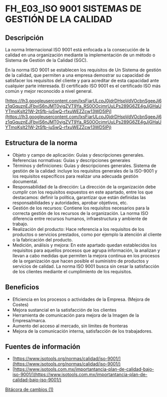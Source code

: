 # FH_E03_ISO 9001 SISTEMAS DE GESTIÓN DE LA CALIDAD

## Descripción

La norma Internacional ISO 9001 está enfocada a la consecución de la calidad en una organización mediante la implementación de un método o Sistema de Gestión de la Calidad (SGC).

En la norma ISO 9001 se establecen los requisitos de Un Sistema de gestión de la calidad, que permiten a una empresa demostrar su capacidad de satisfacer los requisitos del cliente y para acreditar de esta capacidad ante cualquier parte interesada. El certificado ISO 9001 es el certificado ISO más común y mejor reconocido a nivel general.

[https://lh3.googleusercontent.com/lxsFiarULcpJ0jdrDHspVdVOcbnSgeeJj6z1qGquznEJFbviS6nJMT0yigZVT9Ya_RS0OOcjmrUuLPs289G6ZE4gJjGHaUYTmoKsIt21W-2tSfb-juSwQ-rfxuWEZZcw13WD5IPj](https://lh3.googleusercontent.com/lxsFiarULcpJ0jdrDHspVdVOcbnSgeeJj6z1qGquznEJFbviS6nJMT0yigZVT9Ya_RS0OOcjmrUuLPs289G6ZE4gJjGHaUYTmoKsIt21W-2tSfb-juSwQ-rfxuWEZZcw13WD5IPj)

## Estructura de la norma

- Objeto y campo de aplicación: Guías y descripciones generales. Referencias normativas: Guías y descripciones generales
- Términos y definiciones: Guías y descripciones generales. Sistema de gestión de la calidad: incluye los requisitos generales de la ISO-9001 y los requisitos específicos para realizar una adecuada gestión documental.
- Responsabilidad de la dirección: La dirección de la organización debe cumplir con los requisitos expuestos en este apartado, entre los que destacamos: definir la política, garantizar que están definidas las responsabilidades y autoridades, aprobar objetivos, etc.
- Gestión de los recursos: Contiene los requisitos necesarios para la correcta gestión de los recursos de la organización. La norma ISO diferencia entre recursos humanos, infraestructura y ambiente de trabajo.
- Realización del producto: Hace referencia a los requisitos de los productos o servicios prestados, como por ejemplo la atención al cliente o la fabricación del producto.
- Medición, análisis y mejora: En este apartado quedan establecidos los requisitos para aquellos procesos que agrupa información, la analizan y llevan a cabo medidas que permiten la mejora continua en los procesos de la organización que hacen posible el suministro de productos y servicios de calidad. La norma ISO 9001 busca sin cesar la satisfacción de los clientes mediante el cumplimiento de los requisitos.

## Beneficios

- Eficiencia en los procesos o actividades de la Empresa. (Mejora de Costes)
- Mejora sustancial en la satisfacción de los clientes
- Herramienta de comunicación para mejora de la Imagen de la Empresa/marca.
- Aumento del acceso al mercado, sin límites de fronteras
- Mejora de la comunicación interna, satisfacción de los trabajadores.

## Fuentes de información

- [https://www.isotools.org/normas/calidad/iso-9001/](https://www.isotools.org/normas/calidad/iso-9001/)
- [https://www.isotools.com.mx/importantancia-plan-de-calidad-bajo-iso-9001/](https://www.isotools.com.mx/importantancia-plan-de-calidad-bajo-iso-9001/)

[Bitácora de cambios (1)](FH_E03_ISO%209001%20SISTEMAS%20DE%20GESTIO%CC%81N%20DE%20LA%20CALIDAD%204e476dd3fd20414c9a81c58df7ea4d4e/Bita%CC%81cora%20de%20cambios%20(1)%2089e3b92c654241178a2ba8c1bd4abd02.csv)